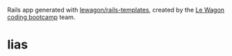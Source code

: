 Rails app generated with [lewagon/rails-templates](https://github.com/lewagon/rails-templates), created by the [Le Wagon coding bootcamp](https://www.lewagon.com) team.
# lias

